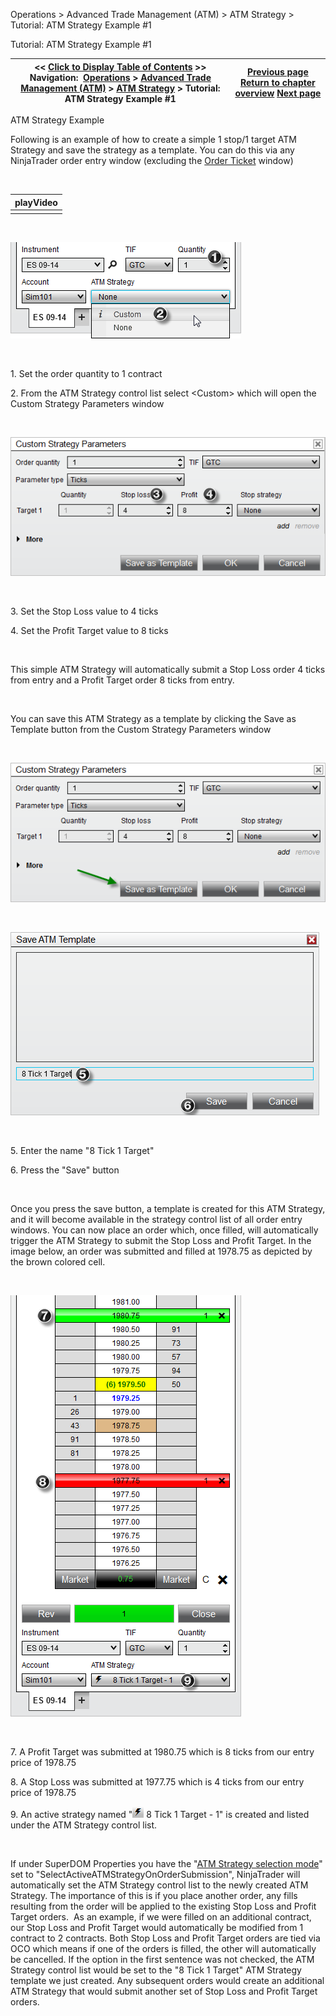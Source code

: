 ﻿


Operations \> Advanced Trade Management (ATM) \> ATM Strategy \> Tutorial: ATM Strategy Example \#1






















Tutorial: ATM Strategy Example \#1







| \<\< [Click to Display Table of Contents](tutorial_atm_strategy_example_.md) \>\> **Navigation:**     [Operations](operations-1.md) \> [Advanced Trade Management (ATM)](advanced_trade_management_atm-1.md) \> [ATM Strategy](atm_strategy-1.md) \> Tutorial: ATM Strategy Example \#1 | [Previous page](manage_atm_strategy_templates-1.md) [Return to chapter overview](atm_strategy-1.md) [Next page](tutorial_atm_strategy_example2-1.md) |
| --- | --- |











ATM Strategy Example


Following is an example of how to create a simple 1 stop/1 target ATM Strategy and save the strategy as a template. You can do this via any NinjaTrader order entry window (excluding the [Order Ticket](order_ticket-1.md) window)


 




| playVideo |
| --- |
|  |



 


![ATM_26](atm_26.png)


 


1\. Set the order quantity to 1 contract


2\. From the ATM Strategy control list select \<Custom\> which will open the Custom Strategy Parameters window


 


![ATM_27](atm_27.png)


 


3\. Set the Stop Loss value to 4 ticks


4\. Set the Profit Target value to 8 ticks


 


This simple ATM Strategy will automatically submit a Stop Loss order 4 ticks from entry and a Profit Target order 8 ticks from entry.


 


You can save this ATM Strategy as a template by clicking the Save as Template button from the Custom Strategy Parameters window


 


![ATM_28](atm_28.png)


 


![ATM_29](atm_29.png)


 


5\. Enter the name "8 Tick 1 Target"


6\. Press the "Save" button


 


Once you press the save button, a template is created for this ATM Strategy, and it will become available in the strategy control list of all order entry windows. You can now place an order which, once filled, will automatically trigger the ATM Strategy to submit the Stop Loss and Profit Target. In the image below, an order was submitted and filled at 1978\.75 as depicted by the brown colored cell.


 


![ATM_30](atm_30.png)


 


7\. A Profit Target was submitted at 1980\.75 which is 8 ticks from our entry price of 1978\.75


8\. A Stop Loss was submitted at 1977\.75 which is 4 ticks from our entry price of 1978\.75


9\. An active strategy named "![active_atm](active_atm.png) 8 Tick 1 Target \- 1" is created and listed under the ATM Strategy control list.


   

If under SuperDOM Properties you have the "[ATM Strategy selection mode](atm_strategy_selection_mode-1.md)" set to "SelectActiveATMStrategyOnOrderSubmission", NinjaTrader will automatically set the ATM Strategy control list to the newly created ATM Strategy. The importance of this is if you place another order, any fills resulting from the order will be applied to the existing Stop Loss and Profit Target orders.  As an example, if we were filled on an additional contract, our Stop Loss and Profit Target would automatically be modified from 1 contract to 2 contracts. Both Stop Loss and Profit Target orders are tied via OCO which means if one of the orders is filled, the other will automatically be cancelled. If the option in the first sentence was not checked, the ATM Strategy control list would be set to the "8 Tick 1 Target" ATM Strategy template we just created. Any subsequent orders would create an additional ATM Strategy that would submit another set of Stop Loss and Profit Target orders.









